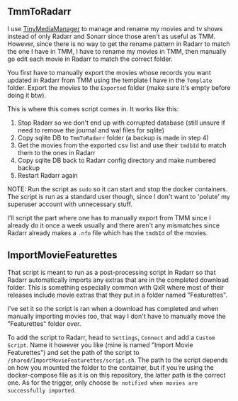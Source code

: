 ## TmmToRadarr

I use [TinyMediaManager](https://www.tinymediamanager.org/) to manage and rename my movies and tv shows instead of only Radarr and Sonarr since those aren't as useful as TMM. However, since there is no way to get the rename pattern in Radarr to match the one I have in TMM, I have to rename my movies in TMM, then manually go edit each movie in Radarr to match the correct folder.

You first have to manually export the movies whose records you want updated in Radarr from TMM using the template I have in the `Template` folder.
Export the movies to the `Exported` folder (make sure it's empty before doing it btw).

This is where this comes script comes in. It works like this:

1. Stop Radarr so we don't end up with corrupted database (still unsure if need to remove the journal and wal files for sqlite)
2. Copy sqlite DB to `TmmToRadarr` folder (a backup is made in step 4)
3. Get the movies from the exported csv list and use their `tmdbId` to match them to the ones in Radarr
4. Copy sqlite DB back to Radarr config directory and make numbered backup
5. Restart Radarr again

NOTE: Run the script as `sudo` so it can start and stop the docker containers. The script is run as a standard user though, since I don't want to 'polute' my superuser account with unnecessary stuff.

I'll script the part where one has to manually export from TMM since I already do it once a week usually and there aren't any mismatches since Radarr already makes a `.nfo` file which has the `tmdbId` of the movies.

## ImportMovieFeaturettes

That script is meant to run as a post-processing script in Radarr so that Radarr automatically imports any extras that are in the completed download folder. This is something especially common with QxR where most of their releases include movie extras that they put in a folder named "Featurettes".

I've set it so the script is ran when a download has completed and when manually importing movies too, that way I don't have to manually move the "Featurettes" folder over.

To add the script to Radarr, head to `Settings`, `Connect` and add a `Custom Script`. Name it however you like (mine is named "Import Movie Featurettes") and set the path of the script to `/shared/ImportMovieFeaturettes/script.sh`. The path to the script depends on how you mounted the folder to the container, but if you're using the docker-compose file as it is on this repository, the latter path is the correct one. As for the trigger, only choose `Be notified when movies are successfully imported`.